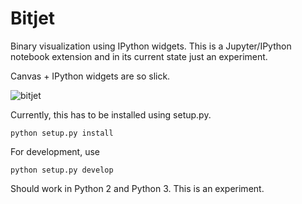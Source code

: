 # Bitjet

Binary visualization using IPython widgets. This is a Jupyter/IPython notebook extension and in its current state just an experiment.

Canvas + IPython widgets are so slick.

![bitjet](https://cloud.githubusercontent.com/assets/836375/6321964/73865f54-bacf-11e4-89d0-9e4b7b79ceb7.gif)

Currently, this has to be installed using setup.py.

```
python setup.py install
```

For development, use

```
python setup.py develop
```

Should work in Python 2 and Python 3. This is an experiment.
